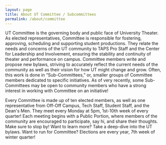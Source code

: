 ```yaml
---
layout: page
title: About UT Committee / Subcommittees
permalink: /about/committee
---
```


UT Committee is the governing body and public face of University Theater. As elected representatives, Committee is responsible for fostering, approving, scheduling and supporting student productions. They relate the needs and concerns of the UT community to TAPS Pro Staff and the Center for Leadership and Involvement, ensuring the stability and continuity of theater and performance on campus. Committee members write and propose new bylaws, striving to accurately reflect the current needs of the community as well as their vision for how UT might change and grow. Often, this work is done in “Sub-Committees,” or, smaller groups of Committee members dedicated to specific initiatives. As of very recently, some Sub-Committees may be open to community members who have a strong interest in working with Committee on an initiative!

Every Committee is made up of ten elected members, as well as one representative from Off-Off Campus, Tech Staff, Student Staff, and the Dean's Men. They meet every Monday at 5pm, 1st-10th week of every quarter! Each meeting begins with a Public Portion, where members of the community are encouraged to participate, say hi, and share their thoughts. Make sure to stop by! Want to learn more? Take a deep-dive into the UT bylaws. Want to run for Committee? Elections are every year, 7th week of winter quarter!
